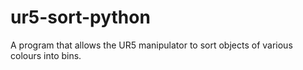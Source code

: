 # ur5-sort-python
A program that allows the UR5 manipulator to sort objects of various colours into bins.

